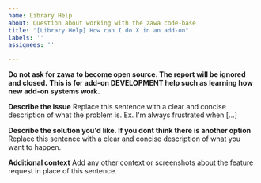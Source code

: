 ```yaml
---
name: Library Help
about: Question about working with the zawa code-base
title: "[Library Help] How can I do X in an add-on"
labels: ''
assignees: ''

---
```

**Do not ask for zawa to become open source. The report will be ignored and closed.**
**This is for add-on DEVELOPMENT help such as learning how new add-on systems work.**

**Describe the issue**
Replace this sentence with a clear and concise description of what the problem is. Ex. I'm always frustrated when [...]

**Describe the solution you'd like. If you dont think there is another option**
Replace this sentence with a clear and concise description of what you want to happen.

**Additional context**
Add any other context or screenshots about the feature request in place of this sentence.
